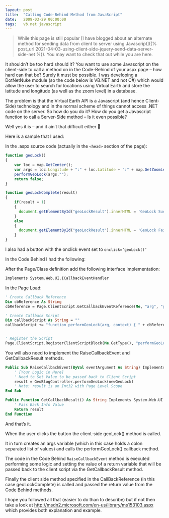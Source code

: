 ```yaml
---
layout: post
title:  "Calling Code-Behind Method from JavaScript"
date:   2009-03-29 00:00:00
tags:   vb.net javascript
---
```


>While this page is still popular [I have blogged about an alternate method for sending data from client to server using Javascript]({% post_url 2021-04-03-using-client-side-jquery-send-data-server-side-net %}). You may want to check that out while you are here.

It shouldn’t be too hard should it? You want to use some Javascript on the client-side to call a method on in the Code-Behind of your aspx page – how hard can that be? Surely it must be possible.
I was developing a DotNetNuke module (so the code below is VB.NET and not C#) which would allow the user to search for locations using Virtual Earth and store the latitude and longitude (as well as the zoom level) in a database.
 
The problem is that the Virtual Earth API is a Javascript (and hence Client-Side) technology and in the normal scheme of things cannot access .NET code on the server. So how do you do it? How do you get a Javascript function to call a Server-Side method – Is it even possible?
 <!--more-->
Well yes it is – and it ain’t that difficult either 🙂
 
Here is a sample that I used:
 
In the .aspx source code (actually in the `<head>` section of the page):
```javascript
function geoLock()
{
    var loc = map.GetCenter();
    var args = loc.Longitude + ":" + loc.Latitude + ":" + map.GetZoomLevel();
    performGeoLock(args,"");
    return false;
}

function geoLockComplete(result)
{
    if(result = 1)
    {
      document.getElementById("geoLockResult").innerHTML = 'GeoLock Successful';
    }
    else
    {
      document.getElementById("geoLockResult").innerHTML = 'GeoLock Failed';
    }
}
```
I also had a button with the onclick event set to `onclick=’geoLock()’`
 
In the Code Behind I had the following:
 
After the Page/Class definition add the following interface implementation:
```vb
Implements System.Web.UI.ICallbackEventHandler
```
In the Page Load:
```vb
' Create Callback Reference
Dim cbReference As String
cbReference = Page.ClientScript.GetCallbackEventReference(Me, "arg", "geoLockComplete", "context")

' Create Callback Script
Dim callbackScript As String = ""
callbackScript += "function performGeoLock(arg, context) { " + cbReference + "} ;"


' Register the Script
Page.ClientScript.RegisterClientScriptBlock(Me.GetType(), "performGeoLock", callbackScript, True)
```
You will also need to implement the RaiseCallbackEvent and GetCallbackResult methods.
```vb
Public Sub RaiseCallbackEvent(ByVal eventArgument As String) Implements System.Web.UI.ICallbackEventHandler.RaiseCallbackEvent
    ' [Your Logic in Here]
    ' Need to Set Value to be passed back to Client Script
    result = GeoBlogController.performGeoLock(newGeoLock)
    ' Note: result is an Int32 with Page Level Scope
End Sub

Public Function GetCallbackResult() As String Implements System.Web.UI.ICallbackEventHandler.GetCallbackResult
    ' Pass Back Info Value
    Return result
End Function
```
And that’s it.
 
When the user clicks the button the client-side geoLock() method is called.
 
It in turn creates an args variable (which in this case holds a colon separated list of values) and calls the performGeoLock() callback method.
 
The code in the Code Behind `RaiseCallbackEvent` method is executed performing some logic and setting the value of a return variable that will be passed back to the client script via the GetCallbackResult method.
 
Finally the client side method specified in the CallBackReference (in this case geoLockComplete) is called and passed the return value from the Code Behind methods.
 
I hope you followed all that (easier to do than to describe) but if not then take a look at <a href="http://msdn2.microsoft.com/en-us/library/ms153103.aspx" target="_blank">http://msdn2.microsoft.com/en-us/library/ms153103.aspx</a> which provides both explanation and example.
